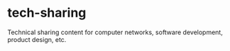 # tech-sharing
Technical sharing content for computer networks, software development, product design, etc.
